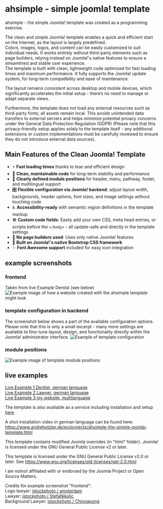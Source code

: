 # ahsimple - simple joomla! template
ahsimple - the simple Joomla! template was created as a programming exercise.

The clean and simple Joomla! template enables a quick and efficient start on the Internet, as the layout is largely predefined.\
Colors, images, logos, and content can be easily customized to suit individual needs. It works entirely without third-party elements such as page builders, relying instead on Joomla!'s native features to ensure a streamlined and stable user experience.\
The template is built with clean, lightweight code optimized for fast loading times and maximum performance. It fully supports the Joomla! update system, for long-term compatibility and ease of maintenance.

The layout remains consistent across desktop and mobile devices, which significantly accelerates the initial setup - there’s no need to manage or adapt separate views.

Furthermore, the template does not load any external resources such as third-party fonts; all assets remain local. This avoids unintended data transfers to external servers and helps minimize potential privacy concerns under the General Data Protection Regulation (GDPR) (Please note that this privacy-friendly setup applies solely to the template itself - any additional extensions or custom implementations must be carefully reviewed to ensure they do not introduce external data sources).

## Main Features of the Clean Joomla! Template

- ⚡ **Fast loading times** thanks to lean and efficient design
- 🧼 **Clean, maintainable code** for long-term stability and performance
- 🧩 **Clearly defined module positions** for header, menu, pathway, footer, and multilingual support
- 🎛️ **Flexible configuration via Joomla! backend**: adjust layout width, backgrounds, header options, font sizes, and image settings without touching code
- ♿ **Accessibility-ready** with semantic region definitions in the template markup
- 🛠️ **Custom code fields**: Easily add your own CSS, meta head entries, or scripts before the `</body>` - all update-safe and directly in the template settings
- 🚫 **No page builders used**: Uses only native Joomla! features
- 🎨 **Built on Joomla!'s native Bootstrap CSS framework**
- ✨ **Font Awesome support** included for easy icon integration

## example screenshots
### frontend 
Taken from live Example Dentist (see below)
![Example image of how a website created with the ahsimple template might look](https://www.sofort-start-webseite.de/images/ahsimple-template-lawyer-example.jpg)
### template configuration in backend 
The screenshot below shows a part of the available configuration options. Please note that this is only a small excerpt - many more settings are available to fine-tune layout, design, and functionality directly within the Joomla! administrator interface.
![Example of template configuration](https://www.sofort-start-webseite.de/images/ahsimple-template-settings-english.jpg)
### module positions 
![Example image of template module positions](https://www.sofort-start-webseite.de/images/ahsimple-template-module-positions.jpg)
## live examples

[Live Example 1 Dentist, german language](https://www.sofort-start-webseite.de/beispiel-zahnarzt/zahnaerzte-mueller-schneider-muenchen-trudering.html)\
[Live Example 2 Lawyer, german language](https://www.sofort-start-webseite.de/beispiel-anwalt/home.html)\
[Live Example 3 my website, multilanguage](https://www.andrehotzler.de/en/)

The template is also available as a service including installation and setup [here](https://www.sofort-start-webseite.de/)

A shot installation video in german language can be found here: https://www.andrehotzler.de/en/projects/ahsimple-the-simple-joomla-template.html

This template contains modified Joomla overrides (in "html" folder).
Joomla! is licensed under the GNU General Public License v2 or later.

This template is licensed under the GNU General Public License v2.0 or later.
See https://www.gnu.org/licenses/old-licenses/gpl-2.0.html

I am notnot affiliated with or endorsed by the Joomla Project or Open Source Matters. 

Credits for example screenshot "frontend":\
Logo lawyer: [istockphoto / amsterdam](https://www.istockphoto.com/de/portfolio/artsterdam)\
Lawyer: [istockphoto / StefaNikolic](https://www.istockphoto.com/de/portfolio/StefaNikolic)\
Background Lawyer: [istockphoto / Chinnapong](https://www.istockphoto.com/de/portfolio/noipornpan)